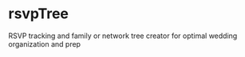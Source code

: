 # rsvpTree
RSVP tracking and family or network tree creator for optimal wedding organization and prep 
